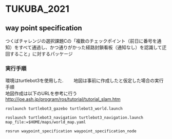 # TUKUBA_2021

## way point specification
つくばチャレンジの選択課題Cの「複数のチェックポイント（前日に番号を通知）をすべて通過し、かつ通りがかった経路封鎖看板（通知なし）を認識して迂回すること」に対するパッケージ

### 実行手順
環境はturtlebot3を使用した.　　
地図は事前に作成したと仮定した場合の実行手順  
地図作成は以下のURLを参考に行う  
http://joe.ash.jp/program/ros/tutorial/tutorial_slam.htm
```
roslaunch turtlebot3_gazebo turtlebot3_world.launch
```
```
roslaunch turtlebot3_navigation turtlebot3_navigation.launch map_file:=$HOME/maps/world_map.yaml
```
```
rosrun waypoint_specification waypoint_specification_node
```

